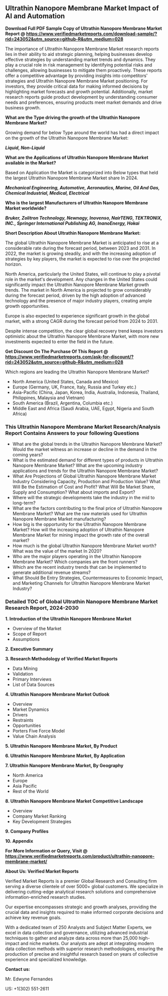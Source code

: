 <h2>Ultrathin Nanopore Membrane Market Impact of AI and Automation</h2><pt</p><p id="" class=""><strong>Download Full PDF Sample Copy of Ultrathin Nanopore Membrane Market Report @ <a href="https://www.verifiedmarketreports.com/download-sample/?rid=243052&utm_source=github-R&utm_medium=028" target="_blank">https://www.verifiedmarketreports.com/download-sample/?rid=243052&utm_source=github-R&utm_medium=028</a></strong></p><p>The importance of&nbsp;Ultrathin Nanopore Membrane Market research reports lies in their ability to aid strategic planning, helping businesses develop effective strategies by understanding market trends and dynamics. They play a crucial role in risk management by identifying potential risks and challenges, allowing businesses to mitigate them proactively. These reports offer a competitive advantage by providing insights into competitors' strategies and Ultrathin Nanopore Membrane Market positioning. For investors, they provide critical data for making informed decisions by highlighting market forecasts and growth potential. Additionally, market research reports guide product development by understanding consumer needs and preferences, ensuring products meet market demands and drive business growth.</p><p><strong>What are the&nbsp;Type driving the growth of the Ultrathin Nanopore Membrane Market?</strong></p><p id="" class="">Growing demand for below Type around the world has had a direct impact on the growth of the Ultrathin Nanopore Membrane Market:</p><em><strong>Liquid, Non-Liquid</strong></em></p><strong>What are the&nbsp;Applications&nbsp;of Ultrathin Nanopore Membrane Market available in the Market?</strong></p><p id="" class="">Based on Application the Market is categorized into Below types that held the largest Ultrathin Nanopore Membrane Market share In 2024.</p><em><strong>Mechanical Engineering, Automotive, Aeronautics, Marine, Oil And Gas, Chemical Industrial, Medical, Electrical</strong></em></p><strong>Who is the largest Manufacturers of Ultrathin Nanopore Membrane Market worldwide?</strong></p><p><em><strong>Bruker, Zolitron Technology, Newnagy, Inovenso, NairTENG, TEKTRONIX, INC., Springer International Publishing AG, InanoEnergy, Hokai</strong></em></p><p id="" class=""><strong>Short Description About Ultrathin Nanopore Membrane Market:</strong></p><p>The global Ultrathin Nanopore Membrane Market is anticipated to rise at a considerable rate during the forecast period, between 2023 and 2031. In 2022, the market is growing steadily, and with the increasing adoption of strategies by key players, the market is expected to rise over the projected horizon.</p><p>North America, particularly the United States, will continue to play a pivotal role in the market's development. Any changes in the United States could significantly impact the Ultrathin Nanopore Membrane Market growth trends. The market in North America is projected to grow considerably during the forecast period, driven by the high adoption of advanced technology and the presence of major industry players, creating ample growth opportunities.</p><p>Europe is also expected to experience significant growth in the global market, with a strong CAGR during the forecast period from 2024 to 2031.</p><p>Despite intense competition, the clear global recovery trend keeps investors optimistic about the Ultrathin Nanopore Membrane Market, with more new investments expected to enter the field in the future.</p><p id="" class=""><strong>Get Discount On The Purchase Of This Report @ <a href="https://www.verifiedmarketreports.com/ask-for-discount/?rid=243052&utm_source=github-R&utm_medium=028" target="_blank">https://www.verifiedmarketreports.com/ask-for-discount/?rid=243052&utm_source=github-R&utm_medium=028</a></strong></p>Which regions are leading the Ultrathin Nanopore Membrane Market?</p><ul><li>North America (United States, Canada and Mexico)</li><li>Europe (Germany, UK, France, Italy, Russia and Turkey etc.)</li><li>Asia-Pacific (China, Japan, Korea, India, Australia, Indonesia, Thailand, Philippines, Malaysia and Vietnam)</li><li>South America (Brazil, Argentina, Columbia etc.)</li><li>Middle East and Africa (Saudi Arabia, UAE, Egypt, Nigeria and South Africa)</li></ul><h3 id="" class="">This Ultrathin Nanopore Membrane Market Research/Analysis Report Contains Answers to your following Questions</h3><ul><li>What are the global trends in the Ultrathin Nanopore Membrane Market? Would the market witness an increase or decline in the demand in the coming years?</li><li>What is the estimated demand for different types of products in Ultrathin Nanopore Membrane Market? What are the upcoming industry applications and trends for the Ultrathin Nanopore Membrane Market?</li><li>What Are Projections of Global Ultrathin Nanopore Membrane Market Industry Considering Capacity, Production and Production Value? What Will Be the Estimation of Cost and Profit? What Will Be Market Share, Supply and Consumption? What about imports and Export?</li><li>Where will the strategic developments take the industry in the mid to long-term?</li><li>What are the factors contributing to the final price of Ultrathin Nanopore Membrane Market? What are the raw materials used for Ultrathin Nanopore Membrane Market manufacturing?</li><li>How big is the opportunity for the Ultrathin Nanopore Membrane Market? How will the increasing adoption of Ultrathin Nanopore Membrane Market for mining impact the growth rate of the overall market?</li><li>How much is the global Ultrathin Nanopore Membrane Market worth? What was the value of the market In 2020?</li><li>Who are the major players operating in the Ultrathin Nanopore Membrane Market? Which companies are the front runners?</li><li>Which are the recent industry trends that can be implemented to generate additional revenue streams?</li><li>What Should Be Entry Strategies, Countermeasures to Economic Impact, and Marketing Channels for Ultrathin Nanopore Membrane Market Industry?</li></ul><h3 id="" class="">Detailed TOC of Global Ultrathin Nanopore Membrane Market Research Report, 2024-2030</h3><p id="" class=""><strong>1. Introduction of the Ultrathin Nanopore Membrane Market</strong></p><ul><li>Overview of the Market</li><li>Scope of Report</li><li>Assumptions</li></ul><p id="" class=""><strong>2. Executive Summary</strong></p><p id="" class=""><strong>3. Research Methodology of Verified Market Reports</strong></p><ul><li>Data Mining</li><li>Validation</li><li>Primary Interviews</li><li>List of Data Sources</li></ul><p id="" class=""><strong>4. Ultrathin Nanopore Membrane Market Outlook</strong></p><ul><li>Overview</li><li>Market Dynamics</li><li>Drivers</li><li>Restraints</li><li>Opportunities</li><li>Porters Five Force Model</li><li>Value Chain Analysis</li></ul><p id="" class=""><strong>5. Ultrathin Nanopore Membrane Market, By Product</strong></p><p id="" class=""><strong>6. Ultrathin Nanopore Membrane Market, By Application</strong></p><p id="" class=""><strong>7. Ultrathin Nanopore Membrane Market, By Geography</strong></p><ul><li>North America</li><li>Europe</li><li>Asia Pacific</li><li>Rest of the World</li></ul><p id="" class=""><strong>8. Ultrathin Nanopore Membrane Market Competitive Landscape</strong></p><ul><li>Overview</li><li>Company Market Ranking</li><li>Key Development Strategies</li></ul><p id="" class=""><strong>9. Company Profiles</strong></p><p id="" class=""><strong>10. Appendix</strong></p><p id="" class=""><strong>For More Information or Query, Visit @ <a href="https://www.verifiedmarketreports.com/product/ultrathin-nanopore-membrane-market/" target="_blank">https://www.verifiedmarketreports.com/product/ultrathin-nanopore-membrane-market/</a></strong></p><p id="" class=""><strong>About Us: Verified Market Reports</strong></p><p id="" class="">Verified Market Reports is a premier Global Research and Consulting firm serving a diverse clientele of over 5000+ global customers. We specialize in delivering cutting-edge analytical research solutions and comprehensive information-enriched research studies.</p><p id="" class="">Our expertise encompasses strategic and growth analyses, providing the crucial data and insights required to make informed corporate decisions and achieve key revenue goals.</p><p id="" class="">With a dedicated team of 250 Analysts and Subject Matter Experts, we excel in data collection and governance, utilizing advanced industrial techniques to gather and analyze data across more than 25,000 high-impact and niche markets. Our analysts are adept at integrating modern data collection methods with superior research methodologies, ensuring the production of precise and insightful research based on years of collective experience and specialized knowledge.</p><p id="" class=""><strong>Contact us:</strong></p><p id="" class="">Mr. Edwyne Fernandes</p><p id="" class="">US: +1(302) 551-2611</p>